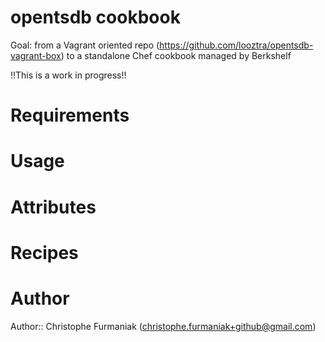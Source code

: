 # opentsdb cookbook

Goal: from a Vagrant oriented repo (https://github.com/looztra/opentsdb-vagrant-box) to a standalone Chef cookbook managed by Berkshelf

!!This is a work in progress!!

# Requirements

# Usage

# Attributes

# Recipes

# Author

Author:: Christophe Furmaniak (christophe.furmaniak+github@gmail.com)
